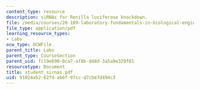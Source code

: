 ```yaml
---
content_type: resource
description: siRNAs for Renilla luciferase knockdown.
file: /media/courses/20-109-laboratory-fundamentals-in-biological-engineering-fall-2007/91024a5262fdab6f97ccd7cbe7d494c3_student_sirnas.pdf
file_type: application/pdf
learning_resource_types:
- Labs
ocw_type: OCWFile
parent_title: Labs
parent_type: CourseSection
parent_uid: fc19e690-0ca7-af8b-d48d-3a5a9e329f01
resourcetype: Document
title: student_sirnas.pdf
uid: 91024a52-62fd-ab6f-97cc-d7cbe7d494c3
---
```

